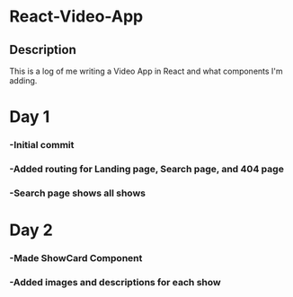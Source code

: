 # React-Video-App

## Description
This is a log of me writing a Video App in React and what components I'm adding.

# Day 1
### -Initial commit
### -Added routing for Landing page, Search page, and 404 page
### -Search page shows all shows

# Day 2
### -Made ShowCard Component
### -Added images and descriptions for each show
